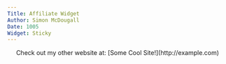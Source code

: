 ```yaml
---
Title: Affiliate Widget
Author: Simon McDougall
Date: 1005
Widget: Sticky
---
```


<div style='text-align: center;' markdown="1">
Check out my  
other website at:  
[Some Cool Site!](http://example.com)
</div>

